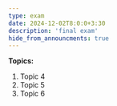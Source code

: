 ```yaml
---
type: exam
date: 2024-12-02T8:0:0+3:30
description: 'final exam'
hide_from_announcments: true
---
```

**Topics:**
1. Topic 4
2. Topic 5
3. Topic 6
